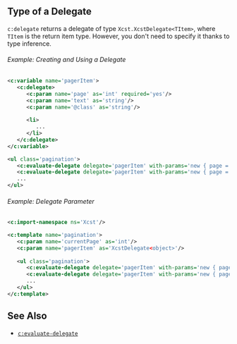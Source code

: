 ## Type of a Delegate

`c:delegate` returns a delegate of type `Xcst.XcstDelegate<TItem>`, where `TItem` is the return item type. However, you don't need to specify it thanks to type inference.

<div class="note eg" markdown="1">

###### Example: Creating and Using a Delegate
```xml
<c:variable name='pagerItem'>
   <c:delegate>
      <c:param name='page' as='int' required='yes'/>
      <c:param name='text' as='string'/>
      <c:param name='@class' as='string'/>
      
      <li>
         ...
      </li>
   </c:delegate>
</c:variable>

<ul class='pagination'>
   <c:evaluate-delegate delegate='pagerItem' with-params='new { page = currentPage - 1, text = "← Previous", @class = "page-prev" }'/>
   <c:evaluate-delegate delegate='pagerItem' with-params='new { page = 1 }'/>
   ...
</ul>
```

</div>

<div class="note eg" markdown="1">

###### Example: Delegate Parameter

```xml
<c:import-namespace ns='Xcst'/>

<c:template name='pagination'>
   <c:param name='currentPage' as='int'/>
   <c:param name='pagerItem' as='XcstDelegate<object>'/>
   
   <ul class='pagination'>
      <c:evaluate-delegate delegate='pagerItem' with-params='new { page = currentPage - 1, text = "← Previous", @class = "page-prev" }'/>
      <c:evaluate-delegate delegate='pagerItem' with-params='new { page = 1 }'/>
      ...
   </ul>
</c:template>
```

</div>

## See Also

- [`c:evaluate-delegate`](evaluate-delegate.html)
